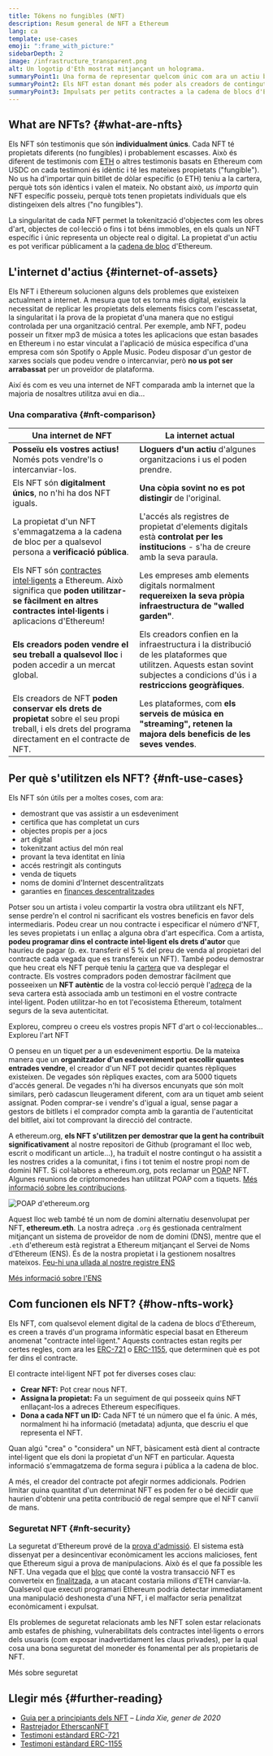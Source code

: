 ```yaml
---
title: Tókens no fungibles (NFT)
description: Resum general de NFT a Ethereum
lang: ca
template: use-cases
emoji: ":frame_with_picture:"
sidebarDepth: 2
image: /infrastructure_transparent.png
alt: Un logotip d'Eth mostrat mitjançant un holograma.
summaryPoint1: Una forma de representar quelcom únic com ara un actiu basat en Ethereum.
summaryPoint2: Els NFT estan donant més poder als creadors de contingut que mai.
summaryPoint3: Impulsats per petits contractes a la cadena de blocs d'Ethereum.
---
```


## What are NFTs? {#what-are-nfts}

Els NFT són testimonis que són **individualment únics**. Cada NFT té propietats diferents (no fungibles) i probablement escasses. Això és diferent de testimonis com [ETH](/glossary/#ether) o altres testimonis basats en Ethereum com USDC on cada testimoni és idèntic i té les mateixes propietats ("fungible"). No us ha d'importar quin bitllet de dòlar específic (o ETH) teniu a la cartera, perquè tots són idèntics i valen el mateix. No obstant això, _us importa_ quin NFT específic posseiu, perquè tots tenen propietats individuals que els distingeixen dels altres ("no fungibles").

La singularitat de cada NFT permet la tokenització d'objectes com les obres d'art, objectes de col·lecció o fins i tot béns immobles, en els quals un NFT específic i únic representa un objecte real o digital. La propietat d'un actiu es pot verificar públicament a la [cadena de bloc](/glossary/#blockchain) d'Ethereum.

<YouTube id="Xdkkux6OxfM" />

## L'internet d'actius {#internet-of-assets}

Els NFT i Ethereum solucionen alguns dels problemes que existeixen actualment a internet. A mesura que tot es torna més digital, existeix la necessitat de replicar les propietats dels elements físics com l'escassetat, la singularitat i la prova de la propietat d'una manera que no estigui controlada per una organització central. Per exemple, amb NFT, podeu posseir un fitxer mp3 de música a totes les aplicacions que estan basades en Ethereum i no estar vinculat a l'aplicació de música específica d'una empresa com són Spotify o Apple Music. Podeu disposar d'un gestor de xarxes socials que podeu vendre o intercanviar, però **no us pot ser arrabassat** per un proveïdor de plataforma.

Així és com es veu una internet de NFT comparada amb la internet que la majoria de nosaltres utilitza avui en dia...

### Una comparativa {#nft-comparison}

| Una internet de NFT                                                                                                                                                                            | La internet actual                                                                                                                                                                |
| ---------------------------------------------------------------------------------------------------------------------------------------------------------------------------------------------- | --------------------------------------------------------------------------------------------------------------------------------------------------------------------------------- |
| **Posseïu els vostres actius!** Només pots vendre'ls o intercanviar-los.                                                                                                                       | **Lloguers d'un actiu** d'algunes organitzacions i us el poden prendre.                                                                                                           |
| Els NFT són **digitalment únics**, no n'hi ha dos NFT iguals.                                                                                                                                  | **Una còpia sovint no es pot distingir** de l'original.                                                                                                                           |
| La propietat d'un NFT s'emmagatzema a la cadena de bloc per a qualsevol persona a **verificació pública**.                                                                                     | L'accés als registres de propietat d'elements digitals està **controlat per les institucions** - s'ha de creure amb la seva paraula.                                              |
| Els NFT són [contractes intel·ligents](/glossary/#smart-contract) a Ethereum. Això significa que **poden utilitzar-se fàcilment en altres contractes intel·ligents** i aplicacions d'Ethereum! | Les empreses amb elements digitals normalment **requereixen la seva pròpia infraestructura de "walled garden"**.                                                                  |
| **Els creadors poden vendre el seu treball a qualsevol lloc** i poden accedir a un mercat global.                                                                                              | Els creadors confien en la infraestructura i la distribució de les plataformes que utilitzen. Aquests estan sovint subjectes a condicions d'ús i a **restriccions geogràfiques**. |
| Els creadors de NFT **poden conservar els drets de propietat** sobre el seu propi treball, i els drets del programa directament en el contracte de NFT.                                        | Les plataformes, com **els serveis de música en "streaming", retenen la majora dels beneficis de les seves vendes**.                                                              |

## Per què s'utilitzen els NFT? {#nft-use-cases}

Els NFT són útils per a moltes coses, com ara:

- demostrant que vas assistir a un esdeveniment
- certifica que has completat un curs
- objectes propis per a jocs
- art digital
- tokenitzant actius del món real
- provant la teva identitat en línia
- accés restringit als continguts
- venda de tiquets
- noms de domini d'Internet descentralitzats
- garanties en [finances descentralitzades](/glossary/#defi)

Potser sou un artista i voleu compartir la vostra obra utilitzant els NFT, sense perdre'n el control ni sacrificant els vostres beneficis en favor dels intermediaris. Podeu crear un nou contracte i especificar el número d'NFT, les seves propietats i un enllaç a alguna obra d'art específica. Com a artista, **podeu programar dins el contracte intel·ligent els drets d'autor** que hauríeu de pagar (p. ex. transferir el 5 % del preu de venda al propietari del contracte cada vegada que es transfereix un NFT). També podeu demostrar que heu creat els NFT perquè teniu la [cartera](/glossary/#wallet) que va desplegar el contracte. Els vostres compradors poden demostrar fàcilment que posseeixen un **NFT autèntic** de la vostra col·lecció perquè l'[adreça](/glossary/#address) de la seva cartera està associada amb un testimoni en el vostre contracte intel·ligent. Poden utilitzar-ho en tot l'ecosistema Ethereum, totalment segurs de la seva autenticitat.

<InfoBanner shouldSpaceBetween emoji=":eyes:" mt="8">
  <div>Exploreu, compreu o creeu els vostres propis NFT d'art o col·leccionables...</div>
  <ButtonLink to="/dapps/?category=collectibles#explore">
    Exploreu l'art NFT
  </ButtonLink>
</InfoBanner>

O penseu en un tiquet per a un esdeveniment esportiu. De la mateixa manera que un **organitzador d'un esdeveniment pot escollir quantes entrades vendre**, el creador d'un NFT pot decidir quantes rèpliques existeixen. De vegades són rèpliques exactes, com ara 5000 tiquets d'accés general. De vegades n'hi ha diversos encunyats que són molt similars, però cadascun lleugerament diferent, com ara un tiquet amb seient assignat. Poden comprar-se i vendre's d'igual a igual, sense pagar a gestors de bitllets i el comprador compta amb la garantia de l'autenticitat del bitllet, així tot comprovant la direcció del contracte.

A ethereum.org, **els NFT s'utilitzen per demostrar que la gent ha contribuït significativament** al nostre repositori de Github (programant el lloc web, escrit o modificant un article...), ha traduït el nostre contingut o ha assistit a les nostres crides a la comunitat, i fins i tot tenim el nostre propi nom de domini NFT. Si col·labores a ethereum.org, pots reclamar un [POAP](/glossary/#poap) NFT. Algunes reunions de criptomonedes han utilitzat POAP com a tiquets. [Més informació sobre les contribucions](/contributing/#poap).

![POAP d'ethereum.org](./poap.png)

Aquest lloc web també té un nom de domini alternatiu desenvolupat per NFT, **ethereum.eth**. La nostra adreça `.org` és gestionada centralment mitjançant un sistema de proveïdor de nom de domini (DNS), mentre que el `.eth` d'ethereum està registrat a Ethereum mitjançant el Servei de Noms d'Ethereum (ENS). És de la nostra propietat i la gestionem nosaltres mateixos. [Feu-hi una ullada al nostre registre ENS](https://app.ens.domains/name/ethereum.eth)

[Més informació sobre l'ENS](https://app.ens.domains)

<Divider />

## Com funcionen els NFT? {#how-nfts-work}

Els NFT, com qualsevol element digital de la cadena de blocs d'Ethereum, es creen a través d'un programa informàtic especial basat en Ethereum anomenat "contracte intel·ligent." Aquests contractes estan regits per certes regles, com ara les [ERC-721](/glossary/#erc-721) o [ERC-1155](/glossary/#erc-1155), que determinen què es pot fer dins el contracte.

El contracte intel·ligent NFT pot fer diverses coses clau:

- **Crear NFT:** Pot crear nous NFT.
- **Assigna la propietat:** Fa un seguiment de qui posseeix quins NFT enllaçant-los a adreces Ethereum específiques.
- **Dona a cada NFT un ID:** Cada NFT té un número que el fa únic. A més, normalment hi ha informació (metadata) adjunta, que descriu el que representa el NFT.

Quan algú "crea" o "considera" un NFT, bàsicament està dient al contracte intel·ligent que els doni la propietat d'un NFT en particular. Aquesta informació s'emmagatzema de forma segura i pública a la cadena de bloc.

A més, el creador del contracte pot afegir normes addicionals. Podrien limitar quina quantitat d'un determinat NFT es poden fer o bé decidir que haurien d'obtenir una petita contribució de regal sempre que el NFT canviï de mans.

### Seguretat NFT {#nft-security}

La seguretat d'Ethereum prové de la [prova d'admissió](/glossary/#pos). El sistema està dissenyat per a desincentivar econòmicament les accions malicioses, fent que Ethereum sigui a prova de manipulacions. Això és el que fa possible les NFT. Una vegada que el [bloc](/glossary/#block) que conté la vostra transacció NFT es converteix en [finalitzada](/glossary/#finality), a un atacant costaria milions d'ETH canviar-la. Qualsevol que executi programari Ethereum podria detectar immediatament una manipulació deshonesta d'una NFT, i el malfactor seria penalitzat econòmicament i expulsat.

Els problemes de seguretat relacionats amb les NFT solen estar relacionats amb estafes de phishing, vulnerabilitats dels contractes intel·ligents o errors dels usuaris (com exposar inadvertidament les claus privades), per la qual cosa una bona seguretat del moneder és fonamental per als propietaris de NFT.

<ButtonLink to="/security/">
  Més sobre seguretat
</ButtonLink>

## Llegir més {#further-reading}

- [Guia per a principiants dels NFT](https://linda.mirror.xyz/df649d61efb92c910464a4e74ae213c4cab150b9cbcc4b7fb6090fc77881a95d) – _Linda Xie, gener de 2020_
- [Rastrejador EtherscanNFT](https://etherscan.io/nft-top-contracts)
- [Testimoni estàndard ERC-721](/developers/docs/standards/tokens/erc-721/)
- [Testimoni estàndard ERC-1155](/developers/docs/standards/tokens/erc-1155/)

<Divider />

<QuizWidget quizKey="nfts" />
